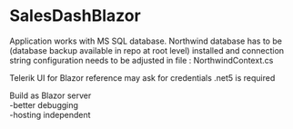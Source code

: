 # SalesDashBlazor

Application works with MS SQL database. Northwind database has to be (database backup available in repo at root level) installed and connection string configuration needs to be adjusted in file : NorthwindContext.cs

Telerik UI for Blazor reference may ask for credentials
.net5 is required

Build as Blazor server <br />
-better debugging <br />
-hosting independent <br /> 
